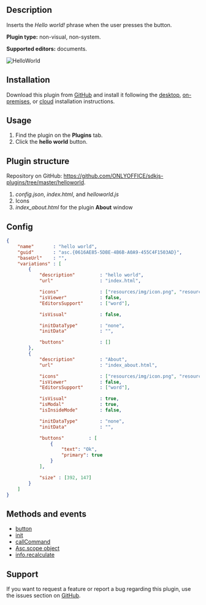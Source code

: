 ## Description

Inserts the *Hello world!* phrase when the user presses the button.

**Plugin type:** non-visual, non-system.

**Supported editors:** documents.

![HelloWorld](/assets/images/plugins/gifs/hello-world.gif)

## Installation

Download this plugin from [GitHub](https://github.com/ONLYOFFICE/sdkjs-plugins/tree/master/helloworld) and install it following the [desktop](../../Adding%20plugins/ONLYOFFICE%20Desktop%20Editors/index.md), [on-premises](../../Adding%20plugins/ONLYOFFICE%20Docs%20on-premises/index.md), or [cloud](../../Adding%20plugins/ONLYOFFICE%20Cloud/index.md) installation instructions.

## Usage

1. Find the plugin on the **Plugins** tab.
2. Click the **hello world** button.

## Plugin structure

Repository on GitHub: <https://github.com/ONLYOFFICE/sdkjs-plugins/tree/master/helloworld>.

1. *config.json*, *index.html*, and *helloworld.js*
2. Icons
3. *index\_about.html* for the plugin **About** window

## Config

``` json
{
    "name"       : "hello world",
    "guid"       : "asc.{0616AE85-5DBE-4B6B-A0A9-455C4F1503AD}",
    "baseUrl"    : "",
    "variations" : [
        {
            "description"         : "hello world",
            "url"                 : "index.html",

            "icons"               : ["resources/img/icon.png", "resources/img/icon@2x.png"],
            "isViewer"            : false,
            "EditorsSupport"      : ["word"],

            "isVisual"            : false,

            "initDataType"        : "none",
            "initData"            : "",

            "buttons"             : []
        },
        {
            "description"         : "About",
            "url"                 : "index_about.html",

            "icons"               : ["resources/img/icon.png", "resources/img/icon@2x.png"],
            "isViewer"            : false,
            "EditorsSupport"      : ["word"],

            "isVisual"            : true,
            "isModal"             : true,
            "isInsideMode"        : false,

            "initDataType"        : "none",
            "initData"            : "",

            "buttons"         : [
                {
                    "text": "Ok",
                    "primary": true
                }
            ],

            "size" : [392, 147]
        }
    ]
}
```

## Methods and events

* [button](/plugin/events/button)
* [init](/plugin/events/init)
* [callCommand](/plugin/callcommand)
* [Asc.scope object](/plugin/scope)
* [info.recalculate](/plugin/info#recalculate)

## Support

If you want to request a feature or report a bug regarding this plugin, use the issues section on [GitHub](https://github.com/ONLYOFFICE/sdkjs-plugins/issues).
